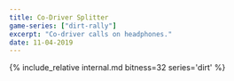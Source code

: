 ```yaml
---
title: Co-Driver Splitter
game-series: ["dirt-rally"]
excerpt: "Co-driver calls on headphones."
date: 11-04-2019
---
```


{% include_relative internal.md bitness=32 series='dirt' %}